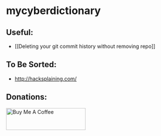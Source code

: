 # mycyberdictionary

## Useful:
- [[Deleting your git commit history without removing repo]]


## To Be Sorted:
- http://hacksplaining.com/

## Donations:
<a href="https://www.buymeacoffee.com/ethantroy" target="_blank"><img src="https://cdn.buymeacoffee.com/buttons/v2/default-yellow.png" alt="Buy Me A Coffee" style="height: 60px !important;width: 217px !important;" ></a>
